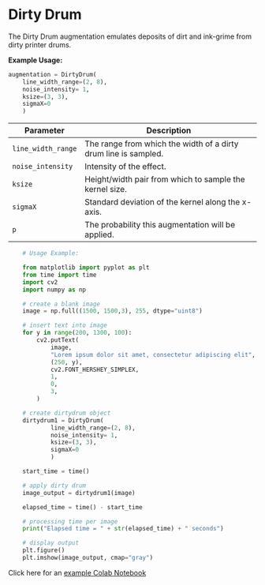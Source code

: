 # Dirty Drum

The Dirty Drum augmentation emulates deposits of dirt and ink-grime from dirty printer drums.

**Example Usage:**

```python
augmentation = DirtyDrum(
	line_width_range=(2, 8),
	noise_intensity= 1,
	ksize=(3, 3),
	sigmaX=0
	)
```

| Parameter          | Description                                                     |
|--------------------|-----------------------------------------------------------------|
| `line_width_range` | The range from which the width of a dirty drum line is sampled. |
| `noise_intensity`  | Intensity of the effect.                                        |
| `ksize`            | Height/width pair from which to sample the kernel size.         |
| `sigmaX`           | Standard deviation of the kernel along the x-axis.              |
| `p`                | The probability this augmentation will be applied.              |


```python
    # Usage Example:

    from matplotlib import pyplot as plt
    from time import time
    import cv2
    import numpy as np

    # create a blank image
    image = np.full((1500, 1500,3), 255, dtype="uint8")

    # insert text into image
    for y in range(200, 1300, 100):
        cv2.putText(
            image,
            "Lorem ipsum dolor sit amet, consectetur adipiscing elit",
            (250, y),
            cv2.FONT_HERSHEY_SIMPLEX,
            1,
            0,
            3,
        )

    # create dirtydrum object
    dirtydrum1 = DirtyDrum(
            line_width_range=(2, 8),
            noise_intensity= 1,
            ksize=(3, 3),
            sigmaX=0
            )

    start_time = time()

    # apply dirty drum
    image_output = dirtydrum1(image)

    elapsed_time = time() - start_time

    # processing time per image
    print("Elapsed time = " + str(elapsed_time) + " seconds")

    # display output
    plt.figure()
    plt.imshow(image_output, cmap="gray")

```


Click here for an [example Colab Notebook](https://colab.research.google.com/drive/1yl0AxrAE2RyWnkWh07yWRDZdHJVfIfqb?usp=sharing)
